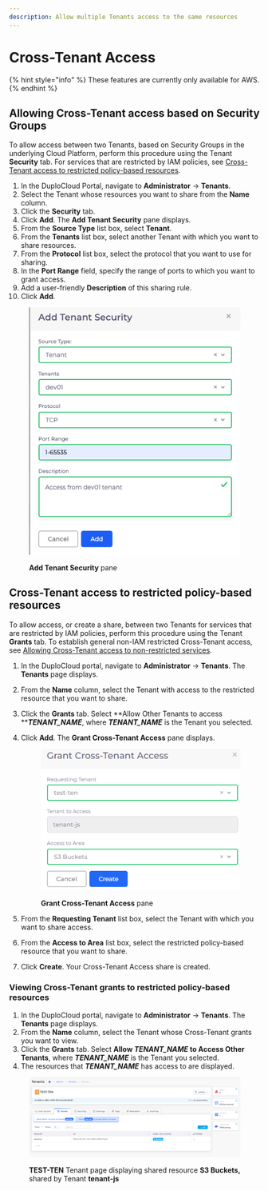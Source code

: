 ```yaml
---
description: Allow multiple Tenants access to the same resources
---
```


# Cross-Tenant Access

{% hint style="info" %}
These features are currently only available for AWS.
{% endhint %}

## Allowing Cross-Tenant access based on Security Groups

To allow access between two Tenants, based on Security Groups in the underlying Cloud Platform, perform this procedure using the Tenant **Security** tab. For services that are restricted by IAM policies, see [Cross-Tenant access to restricted policy-based resources](allow-cross-tenant-access.md#cross-tenant-access-to-restricted-policy-based-resources).

1. In the DuploCloud Portal, navigate to **Administrator** -> **Tenants**.
2. Select the Tenant whose resources you want to share from the **Name** column.
3. Click the **Security** tab.
4. Click **Add**. The **Add Tenant Security** pane displays.
5. From the **Source Type** list box, select **Tenant**.
6. From the **Tenants** list box, select another Tenant with which you want to share resources.
7. From the **Protocol** list box, select the protocol that you want to use for sharing.
8. In the **Port Range** field, specify the range of ports to which you want to grant access.
9. Add a user-friendly **Description** of this sharing rule.
10. Click **Add**.

<figure><img src="../../.gitbook/assets/Screen Shot 2023-03-07 at 6.09.09 PM.png" alt=""><figcaption><p><strong>Add Tenant Security</strong> pane</p></figcaption></figure>

## Cross-Tenant access to restricted policy-based resources

To allow access, or create a share, between two Tenants for services that are restricted by IAM policies, perform this procedure using the Tenant **Grants** tab. To establish general non-IAM restricted Cross-Tenant access, see [Allowing Cross-Tenant access to non-restricted services](allow-cross-tenant-access.md#allowing-cross-tenant-access-to-non-restricted-services).

1. In the DuploCloud portal, navigate to **Administrator** -> **Tenants**. The **Tenants** page displays.
2. From the **Name** column, select the Tenant with access to the restricted resource that you want to share.
3. Click the **Grants** tab. Select **Allow Other Tenants to access **_**TENANT\_NAME**_, where _**TENANT\_NAME**_ is the Tenant you selected.
4.  Click **Add**. The **Grant Cross-Tenant Access** pane displays.

    <figure><img src="../../.gitbook/assets/aws_grantCT2a.png" alt=""><figcaption><p><strong>Grant Cross-Tenant Access</strong> pane</p></figcaption></figure>
5. From the **Requesting Tenant** list box, select the Tenant with which you want to share access.
6. From the **Access to Area** list box, select the restricted policy-based resource that you want to share.
7. Click **Create**. Your Cross-Tenant Access share is created.

### Viewing Cross-Tenant grants to restricted policy-based resources

1. In the DuploCloud portal, navigate to **Administrator** -> **Tenants**. The **Tenants** page displays.
2. From the **Name** column, select the Tenant whose Cross-Tenant grants you want to view.
3. Click the **Grants** tab. Select **Allow **_**TENANT\_NAME**_** to Access Other Tenants**, where _**TENANT\_NAME**_ is the Tenant you selected.
4. The resources that _**TENANT\_NAME**_ has access to are displayed.

<figure><img src="../../.gitbook/assets/aws_grantC3 (1).png" alt=""><figcaption><p><strong>TEST-TEN</strong> Tenant page displaying shared resource <strong>S3 Buckets,</strong> shared by Tenant <strong>tenant-js</strong></p></figcaption></figure>
